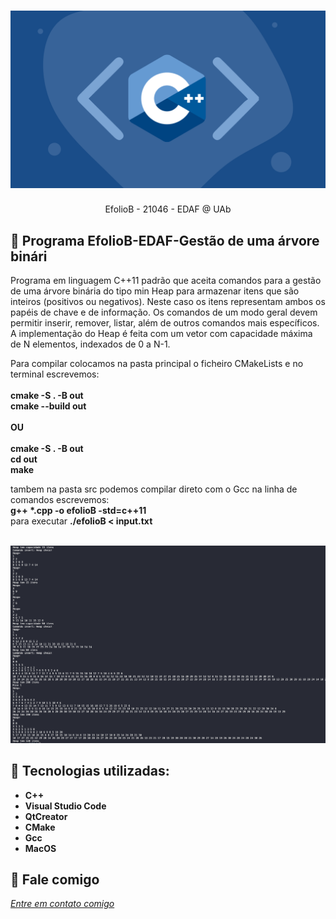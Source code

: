 <h1 align="center">
    <img width="600" src="cplusplus.png" />
</h1>


<p align="center">
EfolioB - 21046 - EDAF @ UAb
</p>


📌 Programa EfolioB-EDAF-Gestão de uma árvore binári
------------------
Programa em linguagem C++11 padrão que aceita comandos para a gestão de uma árvore binária do tipo min Heap para armazenar itens que são inteiros (positivos ou negativos). Neste caso os itens representam ambos os papéis de chave e de informação. Os comandos de um modo geral devem permitir inserir, remover, listar, além de outros comandos mais específicos. A implementação do Heap é feita com um vetor com capacidade máxima de N elementos, indexados de 0 a N-1.
 
Para compilar colocamos na pasta principal o ficheiro CMakeLists e no terminal escrevemos:<br>
<br>
<strong>cmake -S . -B out</strong><br>
<strong>cmake --build out</strong><br>
<br>
<strong>OU</strong><br>
<br>
<strong>cmake -S . -B out</strong> <br>
<strong>cd out </strong><br>
<strong>make</strong><br>

tambem na pasta src podemos compilar direto com o Gcc na linha de comandos escrevemos:<br>
<strong>g++ *.cpp -o efolioB -std=c++11</strong><br>
para executar
<strong>./efolioB < input.txt</strong><br>

<br>

<img src="tela.jpg" >


🔧 Tecnologias utilizadas:
------------------

- <strong>C++</strong>
- <strong>Visual Studio Code</strong>
- <strong>QtCreator</strong>
- <strong>CMake</strong>
- <strong>Gcc</strong>
- <strong>MacOS</strong>

💬 Fale comigo
------------------
[*Entre em contato comigo*](https://www.linkedin.com/in/ivo-baptista-3712144/)


